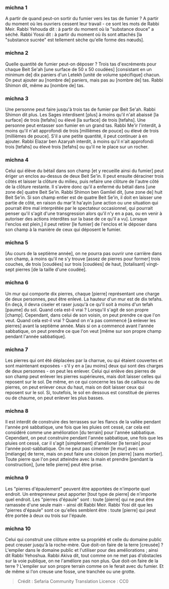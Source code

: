 
### michna 1
A partir de quand peut-on sortir du fumier vers les tas de fumier ? A partir du moment où les ouvriers cessent leur travail - ce sont les mots de Rabbi Meir. Rabbi Yehouda dit : à partir du moment où la "substance douce" a séché. Rabbi Yossi dit : à partir du moment où ils sont attachés [la "substance sucrée" est tellement sèche qu'elle forme des nœuds].

### michna 2
Quelle quantité de fumier peut-on déposer ? Trois tas d'excréments pour chaque Beit Se'ah [une surface de 50 x 50 coudées] [consistant en un minimum de] dix paniers d'un Letekh [unité de volume spécifique] chacun. On peut ajouter au [nombre de] paniers, mais pas au [nombre de] tas. Rabbi Shimon dit, même au [nombre de] tas.

### michna 3
Une personne peut faire jusqu'à trois tas de fumier par Beit Se'ah. Rabbi Shimon dit plus. Les Sages interdisent [plus] à moins qu'il n'ait abaissé [la surface] de trois [tefahs] ou élevé [la surface] de trois [tefahs]. Une personne peut entasser son fumier en un grand tas. Rabbi Me'ir l'interdit, à moins qu'il n'ait approfondi de trois [millièmes de pouce] ou élevé de trois [millièmes de pouce]. S'il a une petite quantité, il peut continuer à en ajouter. Rabbi Elazar ben Azaryah interdit, à moins qu'il n'ait approfondi trois [tefahs] ou élevé trois [tefahs] ou qu'il ne le place sur un rocher.

### michna 4
Celui qui élève du bétail dans son champ [et y recueille ainsi du fumier] peut ériger un enclos au-dessus de deux Beit Se'in. Il peut ensuite déraciner trois côtés et laisser la clôture du milieu, puis refaire une clôture de l'autre côté de la clôture restante. Il s'avère donc qu'il a enfermé du bétail dans [une zone de] quatre Beit Se'in. Rabbi Shimon ben Gamliel dit, [une zone de] huit Beit Se'in. Si son champ entier est de quatre Beit Se'in, il doit en laisser une partie de côté, en raison du mar'it ha'ayin [une action ou une situation qui pourrait être mal interprétée par le spectateur occasionnel, qui pourrait penser qu'il s'agit d'une transgression alors qu'il n'y en a pas, ou en venir à autoriser des actions interdites sur la base de ce qu'il a vu]. Lorsque l'enclos est plein,] il peut retirer [le fumier] de l'enclos et le déposer dans son champ à la manière de ceux qui déposent le fumier.

### michna 5
[Au cours de la septième année], on ne pourra pas ouvrir une carrière dans son champ, à moins qu'il ne s'y trouve [assez de pierres pour former] trois couches, de trois [coudées] sur trois [coudées] de haut, [totalisant] vingt-sept pierres [de la taille d'une coudée].

### michna 6
Un mur qui comporte dix pierres, chaque [pierre] représentant une charge de deux personnes, peut être enlevé. La hauteur d'un mur est de dix tefahs. En deçà, il devra ciseler et raser jusqu'à ce qu'il soit à moins d'un tefah [paume] du sol. Quand cela est-il vrai ? Lorsqu'il s'agit de son propre [champ]. Cependant, dans celui de son voisin, on peut prendre ce que l'on veut. Quand cela est-il vrai ? Quand on n'a pas commencé [à enlever les pierres] avant la septième année. Mais si on a commencé avant l'année sabbatique, on peut prendre ce que l'on veut [même sur son propre champ pendant l'année sabbatique].

### michna 7
Les pierres qui ont été déplacées par la charrue, ou qui étaient couvertes et sont maintenant exposées - s'il y en a [au moins] deux qui sont des charges de deux personnes - on peut les enlever. Celui qui enlève des pierres de son champ peut enlever les pierres supérieures, mais doit laisser celles qui reposent sur le sol. De même, en ce qui concerne les tas de cailloux ou de pierres, on peut enlever ceux du haut, mais on doit laisser ceux qui reposent sur le sol. Si, toutefois, le sol en dessous est constitué de pierres ou de chaume, on peut enlever les plus basses.

### michna 8
Il est interdit de construire des terrasses sur les flancs de la vallée pendant l'année pré sabbatique, une fois que les pluies ont cessé, car cela est considéré comme une amélioration [du terrain] pour l'année sabbatique. Cependant, on peut construire pendant l'année sabbatique, une fois que les pluies ont cessé, car il s'agit [simplement] d'améliorer [le terrain] pour l'année post-sabbatique. On ne peut pas cimenter [le mur] avec un [mélange] de terre, mais on peut faire une cloison [en pierre] [sans mortier]. Toute pierre que l'on peut atteindre avec la main et prendre [pendant la construction], [une telle pierre] peut être prise.

### michna 9
Les "pierres d'épaulement" peuvent être apportées de n'importe quel endroit. Un entrepreneur peut apporter [tout type de pierre] de n'importe quel endroit. Les "pierres d'épaule" sont : toute [pierre] qui ne peut être ramassée d'une seule main - ainsi dit Rabbi Meir. Rabbi Yosi dit que les "pierres d'épaule" sont ce qu'elles semblent être : toute [pierre] qui peut être portée à deux ou trois sur l'épaule.

### michna 10
Celui qui construit une clôture entre sa propriété et celle du domaine public peut creuser jusqu'à la roche-mère. Que doit-on faire de la terre [creusée] ? L'empiler dans le domaine public et l'utiliser pour des améliorations ; ainsi dit Rabbi Yehoshua. Rabbi Akiva dit, tout comme on ne met pas d'obstacles sur la voie publique, on ne l'améliore pas non plus. Que doit-on faire de la terre ? L'empiler sur son propre terrain comme on le ferait avec du fumier. Et de même si l'on creuse une fosse, une tranchée ou une grotte.

>Crédit : Sefaria Community Translation
>Licence : CC0